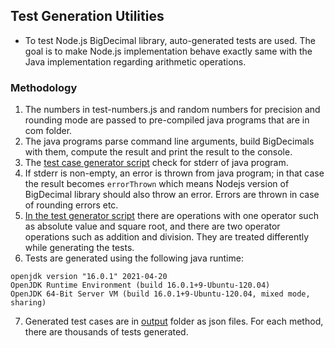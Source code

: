 ## Test Generation Utilities

* To test Node.js BigDecimal library, auto-generated tests are used. The goal is to make Node.js implementation behave exactly same with the Java implementation regarding arithmetic operations.


### Methodology 

1. The numbers in test-numbers.js and random numbers for precision and rounding mode are passed to pre-compiled java programs
that are in com folder. 
2. The java programs parse command line arguments, build BigDecimals with them, compute the result and print the result to the console.
3. The [test case generator script](generateTestFiles.js) check for stderr of java program.
4. If stderr is non-empty, an error is thrown from java program; in that case the result becomes `errorThrown` which means Nodejs version of
BigDecimal library should also throw an error. Errors are thrown in case of rounding errors etc.
5. [In the test generator script](generateTestFiles.js) there are operations with one operator such as absolute value and square root, 
and there are two operator operations such as addition and division. They are treated differently while generating the tests.
6. Tests are generated using the following java runtime:

```
openjdk version "16.0.1" 2021-04-20
OpenJDK Runtime Environment (build 16.0.1+9-Ubuntu-120.04)
OpenJDK 64-Bit Server VM (build 16.0.1+9-Ubuntu-120.04, mixed mode, sharing)
```
7. Generated test cases are in [output](output) folder as json files. For each method, there are thousands of tests generated.
